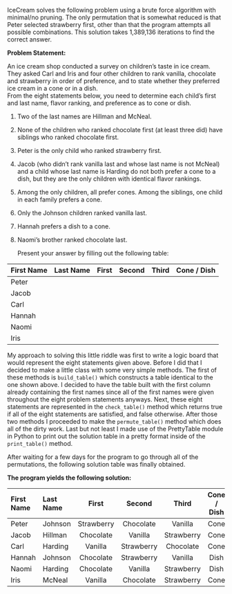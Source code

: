 IceCream solves the following problem using a brute force algorithm with minimal/no pruning. The only permutation that
is somewhat reduced is that Peter selected strawberry first, other than that the program attempts all possible 
combinations. This solution takes 1,389,136 iterations to find the correct answer.

**Problem Statement:**

An ice cream shop conducted a survey on children’s taste in ice cream.  They asked Carl and 
Iris and four other children to rank vanilla, chocolate and strawberry in order of preference, 
and to state whether they preferred ice cream in a cone or in a dish.  
From the eight statements below, you need to determine each child’s first and last name, 
flavor ranking, and preference as to cone or dish.
    
1.   Two of the last names are Hillman and McNeal.
2.   None of the children who ranked chocolate first (at least three did) have siblings who
      ranked chocolate first.
3.   Peter is the only child who ranked strawberry first.
4.   Jacob (who didn’t rank vanilla last and whose last name is not McNeal) and a child 
      whose last name is Harding do not both prefer a cone to a dish, but they are the only
      children with identical flavor rankings. 
5.   Among the only children, all prefer cones.
      Among the siblings, one child in each family prefers a cone.
6.   Only the Johnson children ranked vanilla last.
7.   Hannah prefers a dish to a cone.
8.   Naomi’s brother ranked chocolate last.  

        Present your answer by filling out the following table:

| First Name | Last Name |   First |  Second	|  Third	 | Cone / Dish |
| :--------  | :-------: | :-----: | :------: | :------: | :---------: |
|Peter       |           |         |          |          |             |
|Jacob       |           |         |          |          |             |
|Carl        |           |         |          |          |             |
|Hannah      |           |         |          |          |             |
|Naomi       |           |         |          |          |             |
|Iris        |           |         |          |          |             |
					
My approach to solving this little riddle was first to write a logic board that would represent
the eight statements given above. Before I did that I decided to make a little class with some
very simple methods. The first of these methods is `build_table()` which constructs a table 
identical to the one shown above. I decided to have the table built with the first column 
already containing the first names since all of the first names were given throughout the eight
problem statements anyways. Next, these eight statements are represented in the `check_table()` 
method which returns true if all of the eight statements are satisfied, and false otherwise. After 
those two methods I proceeded to make the `permute_table()` method which does all of the dirty work.
Last but not least I made use of the PrettyTable module in Python to print out the solution table
in a pretty format inside of the `print_table()` method.

After waiting for a few days for the program to go through all of the permutations, the following
solution table was finally obtained.

**The program yields the following solution:**

| First Name | Last Name |   First |  Second	|  Third	 | Cone / Dish |
| :--------  | :-------  | :-----: | :------: | :------: | :---------: |
|Peter       |Johnson    |Strawberry|Chocolate|Vanilla   |    Cone     |
|Jacob       |Hillman    |Chocolate|Vanilla|Strawberry   |    Cone     |
|Carl        |Harding    |Vanilla|Strawberry|Chocolate   |    Cone     |
|Hannah      |Johnson    |Chocolate|Strawberry|Vanilla   |    Dish     |
|Naomi       |Harding    |Chocolate|Vanilla|Strawberry   |    Dish     |
|Iris        |McNeal     |Vanilla|Chocolate|Strawberry   |    Cone     |
